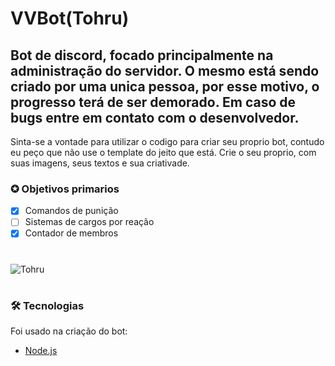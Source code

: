 # VVBot(Tohru)

## Bot de discord, focado principalmente na administração do servidor. O mesmo está sendo criado por uma unica pessoa, por esse motivo, o progresso terá de ser demorado. Em caso de bugs entre em contato com o desenvolvedor.

Sinta-se a vontade para utilizar o codigo para criar seu proprio bot, contudo eu peço que não use o template do jeito que está. Crie o seu proprio, com suas imagens, seus textos e sua criativade.


### ✪ Objetivos primarios

- [x] Comandos de punição
- [ ] Sistemas de cargos por reação
- [x] Contador de membros

#

![Tohru](https://media.discordapp.net/attachments/776094611470942208/883033678865915914/DUrIxNuUMAA3Yn5.jpg)

#

### 🛠 Tecnologias

Foi usado na criação do bot:
- [Node.js](https://nodejs.org/en/)
